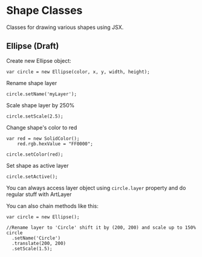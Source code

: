# Shape Classes
Classes for drawing various shapes using JSX.

## Ellipse (Draft)

Create new Ellipse object:
```
var circle = new Ellipse(color, x, y, width, height);
```

Rename shape layer
```
circle.setName('myLayer');
```

Scale shape layer by 250%
```
circle.setScale(2.5);
```

Change shape's color to red
```
var red = new SolidColor();
    red.rgb.hexValue = "FF0000";
  
circle.setColor(red);
```

Set shape as active layer
```
circle.setActive();
```

You can always access layer object using `circle.layer` property and do regular stuff with ArtLayer

You can also chain methods like this:
```
var circle = new Ellipse();

//Rename layer to 'Circle' shift it by (200, 200) and scale up to 150%
circle
  .setName('Circle')
  .translate(200, 200)
  .setScale(1.5);
```
